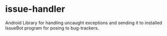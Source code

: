 # issue-handler
Android Library for handling uncaught exceptions and sending it to installed IssueBot program for posing to bug-trackers.
